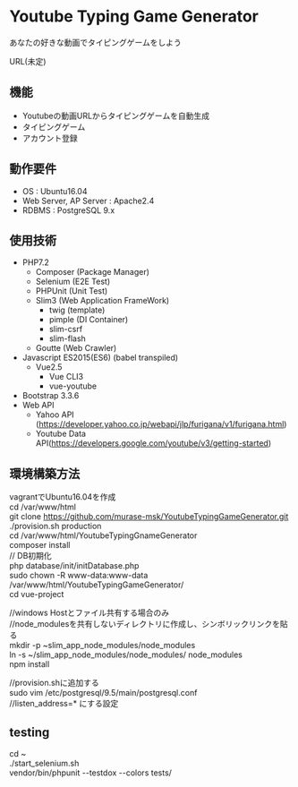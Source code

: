 # Youtube Typing Game Generator

あなたの好きな動画でタイピングゲームをしよう

URL(未定)

## 機能
  - Youtubeの動画URLからタイピングゲームを自動生成
  - タイピングゲーム
  - アカウント登録

## 動作要件
  - OS : Ubuntu16.04
  - Web Server, AP Server : Apache2.4
  - RDBMS : PostgreSQL 9.x

## 使用技術
  - PHP7.2
    - Composer (Package Manager)
    - Selenium (E2E Test)
    - PHPUnit (Unit Test)
    - Slim3 (Web Application FrameWork)
      - twig (template)
      - pimple (DI Container)
      - slim-csrf
      - slim-flash
    - Goutte (Web Crawler)
  - Javascript ES2015(ES6) (babel transpiled)
    - Vue2.5
      - Vue CLI3
      - vue-youtube
  - Bootstrap 3.3.6
  - Web API
    - Yahoo API (https://developer.yahoo.co.jp/webapi/jlp/furigana/v1/furigana.html)
    - Youtube Data API(https://developers.google.com/youtube/v3/getting-started)

## 環境構築方法
vagrantでUbuntu16.04を作成  
cd /var/www/html  
git clone https://github.com/murase-msk/YoutubeTypingGameGenerator.git  
./provision.sh production   
cd /var/www/html/YoutubeTypingGnameGenerator  
composer install  
// DB初期化  
php database/init/initDatabase.php  
sudo chown -R www-data:www-data /var/www/html/YoutubeTypingGameGenerator/  
cd vue-project

//windows Hostとファイル共有する場合のみ  
//node_modulesを共有しないディレクトリに作成し、シンボリックリンクを貼る  
mkdir -p ~slim_app_node_modules/node_modules  
ln -s ~/slim_app_node_modules/node_modules/ node_modules  
npm install  

//provision.shに追加する  
sudo vim /etc/postgresql/9.5/main/postgresql.conf  
//listen_address=* にする設定

## testing
cd ~  
./start_selenium.sh  
vendor/bin/phpunit --testdox --colors tests/

